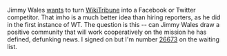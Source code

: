 Jimmy Wales <a href="https://www.ft.com/content/9956ff9c-0622-11ea-a984-fbbacad9e7dd">wants</a> to turn <a href="https://wt.social/">WikiTribune</a> into a Facebook or Twitter competitor. That imho is a much better idea than hiring reporters, as he did in the first instance of WT. The question is this -- can Jimmy Wales draw a positive community that will work cooperatively on the mission he has defined, defunking news. I signed on but I'm number <a href="http://scripting.com/images/2019/11/14/waitingList.png">26673</a> on the waiting list.

